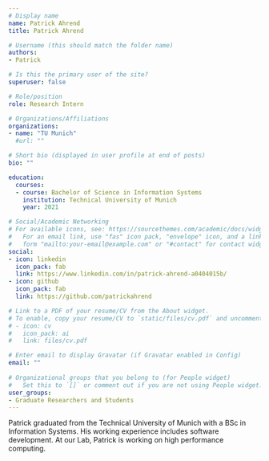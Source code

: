 ```yaml
---
# Display name
name: Patrick Ahrend
title: Patrick Ahrend

# Username (this should match the folder name)
authors:
- Patrick

# Is this the primary user of the site?
superuser: false

# Role/position
role: Research Intern

# Organizations/Affiliations
organizations:
- name: "TU Munich"
  #url: ""

# Short bio (displayed in user profile at end of posts)
bio: ""

education:
  courses:
  - course: Bachelor of Science in Information Systems
    institution: Technical University of Munich
    year: 2021

# Social/Academic Networking
# For available icons, see: https://sourcethemes.com/academic/docs/widgets/#icons
#   For an email link, use "fas" icon pack, "envelope" icon, and a link in the
#   form "mailto:your-email@example.com" or "#contact" for contact widget.
social:
- icon: linkedin
  icon_pack: fab
  link: https://www.linkedin.com/in/patrick-ahrend-a0404015b/
- icon: github
  icon_pack: fab
  link: https://github.com/patrickahrend

# Link to a PDF of your resume/CV from the About widget.
# To enable, copy your resume/CV to `static/files/cv.pdf` and uncomment the lines below.  
# - icon: cv
#   icon_pack: ai
#   link: files/cv.pdf

# Enter email to display Gravatar (if Gravatar enabled in Config)
email: ""
  
# Organizational groups that you belong to (for People widget)
#   Set this to `[]` or comment out if you are not using People widget.  
user_groups:
- Graduate Researchers and Students
---
```


Patrick graduated from the Technical University of Munich with a BSc in Information Systems.
His working experience includes software development.
At our Lab, Patrick is working on high performance computing.


